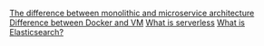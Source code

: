 [The difference between monolithic and microservice architecture](https://aws.amazon.com/fr/compare/the-difference-between-monolithic-and-microservices-architecture/)
[Difference between Docker and VM](https://aws.amazon.com/fr/compare/the-difference-between-docker-vm/)
[What is serverless](https://www.cloudflare.com/fr-fr/learning/serverless/what-is-serverless/)
[What is Elasticsearch?](https://aws.amazon.com/what-is/elasticsearch/)
